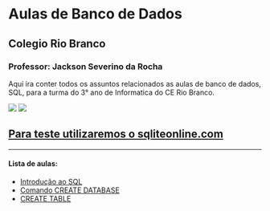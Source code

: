 # Aulas de Banco de Dados

## Colegio Rio Branco
### Professor: **Jackson Severino da Rocha**

Aqui ira conter todos os assuntos relacionados as aulas de banco de dados, SQL, para a turma do 3° ano de Informatica do CE Rio Branco.


[![](https://img.shields.io/badge/MySQL-005C84?style=for-the-badge&logo=mysql&logoColor=white)]() [![](https://img.shields.io/badge/SQLite-07405E?style=for-the-badge&logo=sqlite&logoColor=white)]()

## [Para teste utilizaremos o sqliteonline.com](https://sqliteonline.com/)
____
#### Lista de aulas:
 - [Introdução ao SQL](docs/INTRODUCAO_SQL.md)
 - [Comando CREATE DATABASE](docs/AULA_1_CREATE_DATABASE.md)
 - [CREATE TABLE](docs/AULA_2_CREATE_TABLE.md)